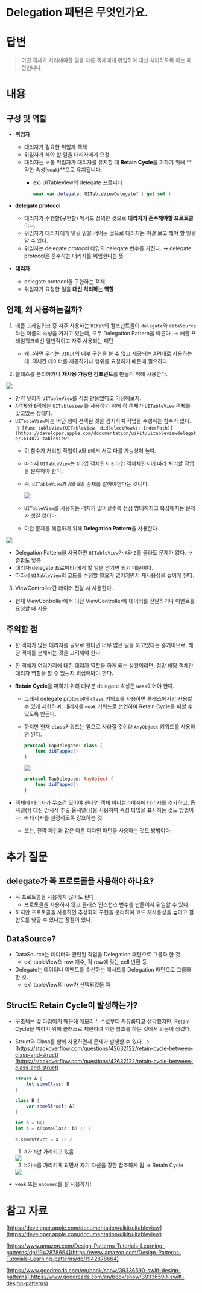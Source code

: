 # Delegation 패턴은 무엇인가요.


# 답변

> 어떤 객체가 처리해야할 일을 다른 객체에게 위임하여 대신 처리하도록 하는 패턴입니다.
> 

# 내용

## 구성 및 역할

- **위임자**
    - 대리자가 필요한 위임자 객체
    - 위임자가 해야 할 일을 대리자에게 요청
    - 대리자는 보통 위임자가 대리자를 유지할 때 **Retain Cycle**을 피하기 위해 **약한 속성(`weak`)**으로 유지됩니다.
        - ex) UITableView의 delegate 프로퍼티
            
            ```swift
            weak var delegate: UITableViewDelegate? { get set }
            ```
            
- **delegate protocol**
    - 대리자가 수행할(구현할) 메서드 정의한 것으로 **대리자가 준수해야할 프로토콜**이다.
    - 위임자가 대리자에게 맡길 일을 적어둔 것으로 대리자는 이걸 보고 해야 할 일을 알 수 있다.
    - 위임자는 delegate protocol 타입의 delegate 변수를 가진다. → delegate protocol을 준수하는 대리자를 위임한다는 뜻
- **대리자**
    - delegate protocol을 구현하는 객체
    - 위임자가 요청한 일을 **대신 처리하는 역할**

## 언제, 왜 사용하는걸까?

1. 애플 프레임워크 중 자주 사용하는 `UIKit`의 컴포넌트들이 `delegate`와 `dataSource`라는 이름의 속성을 가지고 있는데, 모두 Delegation Pattern을 따른다. → 애플 프레임워크에선 일반적이고 자주 사용되는 패턴
    - 왜냐하면 우리는 `UIKit`의 내부 구현을 볼 수 없고 제공되는 API대로 사용하는데, 객체간 데이터를 제공하거나 행위를 요청하기 때문에 필요하다.
    
2. 클래스를 분리하거나 **재사용 가능한 컴포넌트**를 만들기 위해 사용한다.

<img src=https://user-images.githubusercontent.com/31722496/203113243-d19290df-109d-4055-a6c5-aea2e4ae5485.png>

- 만약 우리가 `UITableView`를 직접 만들었다고 가정해보자.
- `A`객체와 `B`객체는 `UITableView` 를 사용하기 위해 각 객체가 `UITableView` 객체를 갖고있는 상태다.
- `UITableView`에는 어떤 행이 선택된 것을 감지하여 작업을 수행하는 함수가 있다. → `[func tableView(UITableView, didSelectRowAt: IndexPath)](https://developer.apple.com/documentation/uikit/uitableviewdelegate/1614877-tableview)`
    - 이 함수가 처리할 작업이 `A`와 `B`에서 서로 다를 가능성이 높다.
    - 따라서 `UITableView`는 `A`타입 객체인지 `B` 타입 객체체인지에 따라 처리할 작업을 분류해야 한다.
    - 즉, `UITableView`가 `A`와 `B`의 존재를 알아야한다는 것이다.
        
		<img src=https://user-images.githubusercontent.com/31722496/203113211-4af07f9e-0f03-400d-8872-ea7b6083ddd3.png>
        
    - `UITableView`를 사용하는 객체가 많아질수록 점점 방대해지고 복잡해지는 문제가 생길 것이다.
    - 이런 문제를 해결하기 위해 **Delegation Pattern**을 사용한다.

<img src=https://user-images.githubusercontent.com/31722496/203113219-c49e82ae-111f-47e7-a09c-df325bc2ea16.png>

- Delegation Pattern을 사용하면 `UITableView`가 `A`와 `B`를 몰라도 문제가 없다. → 결합도 낮춤
- 대리자(delegate 프로퍼티)에게 할 일을 넘기면 되기 때문이다.
- 따라서 `UITableView`의 코드를 수정할 필요가 없어지면서 재사용성을 높이게 된다.

3. ViewController간 데이터 전달 시 사용한다.
- 현재 ViewController에서 이전 ViewController에 데이터를 전달하거나 이벤트를 요청할 때 사용

## 주의할 점

- 한 객체가 많은 대리자를 필요로 한다면 너무 많은 일을 하고있다는 증거이므로, 해당 객체를 분해하는 것을 고려해야 한다.
- 한 객체가 여러가지에 대한 대리자 역할을 하게 되는 상황이라면, 정말 해당 객체만 대리자 역할을 할 수 있는지 의심해봐야 한다.
- **Retain Cycle**을 피하기 위해 대부분 delegate 속성은 `weak`이어야 한다.
    - 그래서 delegate protocol에 `class` 키워드를 사용하면 클래스에서만 사용할 수 있게 제한하며, 대리자를 `weak` 키워드로 선언하여 Retain Cycle을 피할 수 있도록 만든다.
    - 하지만 현재 `class`키워드는 앞으로 사라질 것이라 `AnyObject` 키워드를 사용하면 된다.
        
        ```swift
        protocol TapDelegate: class {
            func didTapped()
        }
        ```
        
		<img src=https://user-images.githubusercontent.com/31722496/203113232-5f50ec5a-e762-4e6f-81c5-a5189fb82667.png>
        
        ```swift
        protocol TapDelegate: AnyObject {
            func didTapped()
        }
        ```
        
- 객체에 대리자가 무조건 있어야 한다면 객체 이니셜라이저에 대리자를 추가하고, 옵셔널(`?`) 대신 암시적 추출 옵셔널(`!`)을 사용하여 속성 타입을 표시하는 것도 방법이다. → 대리자를 설정하도록 강요하는 것
    - 또는, 전략 패턴과 같은 다른 디자인 패턴을 사용하는 것도 방법이다.

# 추가 질문

## delegate가 꼭 프로토콜을 사용해야 하나요?

- 꼭 프로토콜을 사용하지 않아도 된다.
    - 프로토콜을 사용하지 않고 클래스 인스턴스 변수를 만들어서 위임할 수 있다.
- 하지만 프로토콜을 사용하면 추상화와 구현을 분리하여 코드 재사용성을 높이고 결합도를 낮출 수 있다는 장점이 있다.

## DataSource?

- DataSource는 데이터와 관련된 작업을 Delegation 패턴으로 그룹화 한 것.
    - ex) tableView의 row 개수, 각 row에 맞는 cell 반환 등
- Delegate는 데이터나 이벤트를 수신하는 메서드를 Delegation 패턴으로 그룹화 한 것.
    - ex) tableView의 row가 선택되었을 때

## Struct도 Retain Cycle이 발생하는가?

- 구조체는 값 타입이기 때문에 메모리 누수로부터 자유롭다고 생각했지만, Retain Cycle을 피하기 위해 클래스로 제한하여 약한 참조를 하는 것에서 의문이 생겼다.
- Struct와 Class를 함께 사용하면서 문제가 발생할 수 있다. → [https://stackoverflow.com/questions/42632122/retain-cycle-between-class-and-struct](https://stackoverflow.com/questions/42632122/retain-cycle-between-class-and-struct)
    
    ```swift
    struct A {
    	let someClass: B
    }
    
    class B {
    	var someStruct: A?
    }
    
    let b = B()
    let a = A(someClass: b) // 1
    
    b.someStruct = a // 2
    ```
    
    1. a가 b만 가리키고 있음
    
	<img src=https://user-images.githubusercontent.com/31722496/203113236-cac93758-d4aa-4bee-be35-68cc7ad388e2.png>
    
    2. b가 a를 가리키게 되면서 자기 자신을 강한 참조하게 됨 → Retain Cycle
    
	<img src=https://user-images.githubusercontent.com/31722496/203113240-54ac0557-5a5c-4490-95f7-2795530bf740.png>
    
- `weak` 또는 `unowned`를 잘 사용하자!

# 참고 자료

[https://developer.apple.com/documentation/uikit/uitableview](https://developer.apple.com/documentation/uikit/uitableview)

[https://www.amazon.com/Design-Patterns-Tutorials-Learning-patterns/dp/1942878664](https://www.amazon.com/Design-Patterns-Tutorials-Learning-patterns/dp/1942878664)

[https://www.goodreads.com/en/book/show/39336590-swift-design-patterns](https://www.goodreads.com/en/book/show/39336590-swift-design-patterns)
